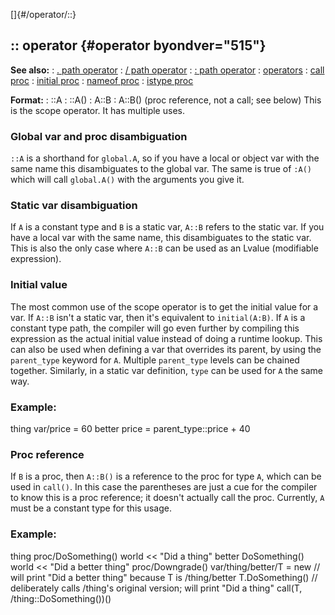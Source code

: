 []{#/operator/::}
## :: operator {#operator byondver="515"}
**See also:**
:   [. path operator](#/operator/path/%2e)
:   [/ path operator](#/operator/path//)
:   [: path operator](#/operator/path/:)
:   [operators](#/operator)
:   [call proc](#/proc/call)
:   [initial proc](#/proc/initial)
:   [nameof proc](#/proc/nameof)
:   [istype proc](#/proc/istype)
<!-- -->
**Format:**
:   ::A
:   ::A()
:   A::B
:   A::B() (proc reference, not a call; see below)
This is the scope operator. It has multiple uses.
### Global var and proc disambiguation
`::A` is a shorthand for `global.A`, so if you have a local or object
var with the same name this disambiguates to the global var. The same is
true of `:A()` which will call `global.A()` with the arguments you give
it.
### Static var disambiguation
If `A` is a constant type and `B` is a static var, `A::B` refers to the
static var. If you have a local var with the same name, this
disambiguates to the static var. This is also the only case where `A::B`
can be used as an Lvalue (modifiable expression).
### Initial value
The most common use of the scope operator is to get the initial value
for a var. If `A::B` isn\'t a static var, then it\'s equivalent to
`initial(A:B)`. If `A` is a constant type path, the compiler will go
even further by compiling this expression as the actual initial value
instead of doing a runtime lookup.
This can also be used when defining a var that overrides its parent, by
using the `parent_type` keyword for `A`. Multiple `parent_type` levels
can be chained together. Similarly, in a static var definition, `type`
can be used for `A` the same way.
### Example:
thing var/price = 60 better price = parent_type::price + 40
### Proc reference
If `B` is a proc, then `A::B()` is a reference to the proc for type `A`,
which can be used in `call()`. In this case the parentheses are just a
cue for the compiler to know this is a proc reference; it doesn\'t
actually call the proc. Currently, `A` must be a constant type for this
usage.
### Example:
thing proc/DoSomething() world \<\< \"Did a thing\" better DoSomething()
world \<\< \"Did a better thing\" proc/Downgrade() var/thing/better/T =
new // will print \"Did a better thing\" because T is /thing/better
T.DoSomething() // deliberately calls /thing\'s original version; will
print \"Did a thing\" call(T, /thing::DoSomething())()